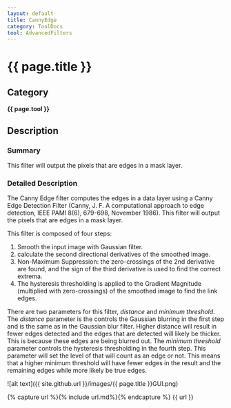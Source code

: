 ```yaml
---
layout: default
title: CannyEdge
category: ToolDocs 
tool: AdvancedFilters
---
```


# {{ page.title }} 

## Category

**{{ page.tool }}**

## Description

### Summary

This filter will output the pixels that are edges in a mask layer.

### Detailed Description

The Canny Edge filter computes the edges in a data layer using a Canny Edge Detection Filter (Canny, J. F. A computational approach to edge detection, IEEE PAMI 8(6), 679-698, November 1986). This filter will output the pixels that are edges in a mask layer.

This filter is composed of four steps:

1. Smooth the input image with Gaussian filter.
2. calculate the second directional derivatives of the smoothed image.
3. Non-Maximum Suppression: the zero-crossings of the 2nd derivative are found, and the sign of the third derivative is used to find the correct extrema.
4. The hysteresis thresholding is applied to the Gradient Magnitude (multiplied with zero-crossings) of the smoothed image to find the link edges.

There are two parameters for this filter, *distance* and *minimum threshold*. The *distance* parameter is the controls the Gaussian blurring in the first step and is the same as in the Gaussian blur filter. Higher distance will result in fewer edges detected and the edges that are detected will likely be thicker. This is because these edges are being blurred out. The *minimum threshold* parameter controls the hysteresis thresholding in the fourth step. This parameter will set the level of that will count as an edge or not. This means that a higher minimum threshold will have fewer edges in the result and the remaining edges while more likely be true edges.

![alt text]({{ site.github.url }}/images/{{ page.title }}GUI.png)

{% capture url %}{% include url.md%}{% endcapture %}
{{ url }}

